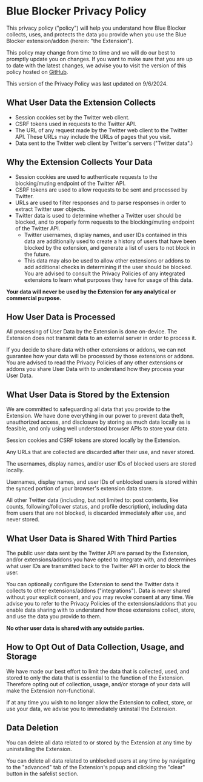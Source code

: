 # Blue Blocker Privacy Policy

This privacy policy ("policy") will help you understand how Blue Blocker collects, uses, and protects the data you provide when you use the Blue Blocker extension/addon (herein: "the Extension").

This policy may change from time to time and we will do our best to promptly update you on changes. If you want to make sure that you are up to date with the latest changes, we advise you to visit the version of this policy hosted on [GitHub](https://github.com/kheina-com/Blue-Blocker/blob/main/privacy.md).

This version of the Privacy Policy was last updated on 9/6/2024.

## What User Data the Extension Collects

-   Session cookies set by the Twitter web client.
-   CSRF tokens used in requests to the Twitter API.
-   The URL of any request made by the Twitter web client to the Twitter API. These URLs may include the URLs of pages that you visit.
-   Data sent to the Twitter web client by Twitter's servers ("Twitter data".)

## Why the Extension Collects Your Data

-   Session cookies are used to authenticate requests to the blocking/muting endpoint of the Twitter API.
-   CSRF tokens are used to allow requests to be sent and processed by Twitter.
-   URLs are used to filter responses and to parse responses in order to extract Twitter user objects.
-   Twitter data is used to determine whether a Twitter user should be blocked, and to properly form requests to the blocking/muting endpoint of the Twitter API.
    -   Twitter usernames, display names, and user IDs contained in this data are additionally used to create a history of users that have been blocked by the extension, and generate a list of users to not block in the future.
    -   This data may also be used to allow other extensions or addons to add additional checks in determining if the user should be blocked. You are advised to consult the Privacy Policies of any integrated extensions to learn what purposes they have for usage of this data.

**Your data will never be used by the Extension for any analytical or commercial purpose.**

## How User Data is Processed
All processing of User Data by the Extension is done on-device. The Extension does not transmit data to an external server in order to process it.

If you decide to share data with other extensions or addons, we can not guarantee how your data will be processed by those extensions or addons. You are advised to read the Privacy Policies of any other extensions or addons you share User Data with to understand how they process your User Data.

## What User Data is Stored by the Extension

We are committed to safeguarding all data that you provide to the Extension. We have done everything in our power to prevent data theft, unauthorized access, and disclosure by storing as much data locally as is feasible, and only using well understood browser APIs to store your data.

Session cookies and CSRF tokens are stored locally by the Extension.

Any URLs that are collected are discarded after their use, and never stored.

The usernames, display names, and/or user IDs of blocked users are stored locally.

Usernames, display names, and user IDs of unblocked users is stored within the synced portion of your browser's extension data store.

All other Twitter data (including, but not limited to: post contents, like counts, following/follower status, and profile description), including data from users that are not blocked, is discarded immediately after use, and never stored.

## What User Data is Shared With Third Parties

The public user data sent by the Twitter API are parsed by the Extension, and/or extensions/addons you have opted to integrate with, and determines what user IDs are transmitted back to the Twitter API in order to block the user.

You can optionally configure the Extension to send the Twitter data it collects to other extensions/addons ("integrations"). Data is never shared without your explicit consent, and you may revoke consent at any time. We advise you to refer to the Privacy Policies of the extensions/addons that you enable data sharing with to understand how those extensions collect, store, and use the data you provide to them.

**No other user data is shared with any outside parties.**

## How to Opt Out of Data Collection, Usage, and Storage

We have made our best effort to limit the data that is collected, used, and stored to only the data that is essential to the function of the Extension. Therefore opting out of collection, usage, and/or storage of your data will make the Extension non-functional.

If at any time you wish to no longer allow the Extension to collect, store, or use your data, we advise you to immediately uninstall the Extension.

## Data Deletion

You can delete all data related to or stored by the Extension at any time by uninstalling the Extension.

You can delete all data related to unblocked users at any time by navigating to the "advanced" tab of the Extension's popup and clicking the "clear" button in the safelist section.

